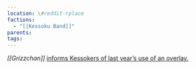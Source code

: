 ```yaml
---
location: \#reddit-rplace
factions:
  - "[[Kessoku Band]]"
parents: 
tags: 
---
```

*[[Grizzchan]]* [informs Kessokers of last year’s use of an overlay.](https://discord.com/channels/1093664259273130084/1131230952119615600/1131581835453927495)
